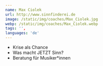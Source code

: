 ```yaml
---
name: Max Ciolek
url: http://www.sinnfinderei.de
image: /static/img/coaches/Max_Ciolek.jpg
webp: /static/img/coaches/Max_Ciolek.webp
tags: '',
languages: 'de'
---
```


<ul><li>Krise als Chance</li><li>Was macht JETZT Sinn?</li><li>Beratung für Musiker*innen</li></ul>